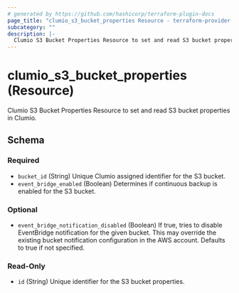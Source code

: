 ```yaml
---
# generated by https://github.com/hashicorp/terraform-plugin-docs
page_title: "clumio_s3_bucket_properties Resource - terraform-provider-clumio"
subcategory: ""
description: |-
  Clumio S3 Bucket Properties Resource to set and read S3 bucket properties in Clumio.
---
```


# clumio_s3_bucket_properties (Resource)

Clumio S3 Bucket Properties Resource to set and read S3 bucket properties in Clumio.



<!-- schema generated by tfplugindocs -->
## Schema

### Required

- `bucket_id` (String) Unique Clumio assigned identifier for the S3 bucket.
- `event_bridge_enabled` (Boolean) Determines if continuous backup is enabled for the S3 bucket.

### Optional

- `event_bridge_notification_disabled` (Boolean) If true, tries to disable EventBridge notification for the given bucket. This may override the existing bucket notification configuration in the AWS account. Defaults to true if not specified.

### Read-Only

- `id` (String) Unique identifier for the S3 bucket properties.
